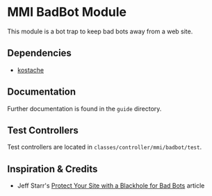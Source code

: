 # MMI BadBot Module

This module is a bot trap to keep bad bots away from a web site.

## Dependencies

* [kostache](https://github.com/zombor/KOstache)

## Documentation

Further documentation is found in the `guide` directory.

## Test Controllers

Test controllers are located in `classes/controller/mmi/badbot/test`.

## Inspiration &amp; Credits

* Jeff Starr's [Protect Your Site with a Blackhole for Bad Bots](http://perishablepress.com/press/2010/07/14/blackhole-bad-bots/) article
